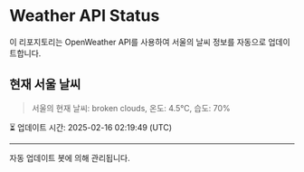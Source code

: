 
# Weather API Status

이 리포지토리는 OpenWeather API를 사용하여 서울의 날씨 정보를 자동으로 업데이트합니다.

## 현재 서울 날씨
> 서울의 현재 날씨: broken clouds, 온도: 4.5°C, 습도: 70%

⏳ 업데이트 시간: 2025-02-16 02:19:49 (UTC)

---
자동 업데이트 봇에 의해 관리됩니다.
